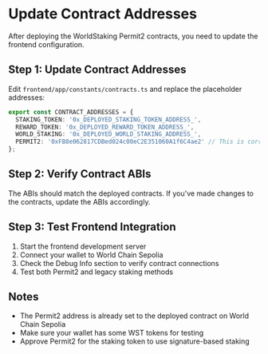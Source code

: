 # Update Contract Addresses

After deploying the WorldStaking Permit2 contracts, you need to update the frontend configuration.

## Step 1: Update Contract Addresses

Edit `frontend/app/constants/contracts.ts` and replace the placeholder addresses:

```typescript
export const CONTRACT_ADDRESSES = {
  STAKING_TOKEN: '0x_DEPLOYED_STAKING_TOKEN_ADDRESS_',
  REWARD_TOKEN: '0x_DEPLOYED_REWARD_TOKEN_ADDRESS_',
  WORLD_STAKING: '0x_DEPLOYED_WORLD_STAKING_ADDRESS_',
  PERMIT2: '0xFB8e062817CDBed024c00eC2E351060A1f6C4ae2' // This is correct
};
```

## Step 2: Verify Contract ABIs

The ABIs should match the deployed contracts. If you've made changes to the contracts, update the ABIs accordingly.

## Step 3: Test Frontend Integration

1. Start the frontend development server
2. Connect your wallet to World Chain Sepolia
3. Check the Debug Info section to verify contract connections
4. Test both Permit2 and legacy staking methods

## Notes

- The Permit2 address is already set to the deployed contract on World Chain Sepolia
- Make sure your wallet has some WST tokens for testing
- Approve Permit2 for the staking token to use signature-based staking 